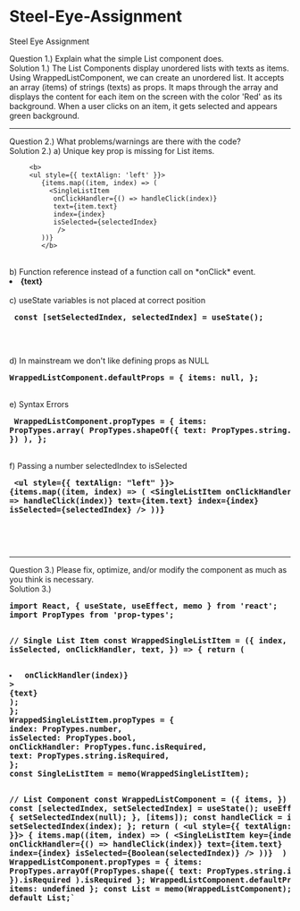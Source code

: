 # Steel-Eye-Assignment
Steel Eye Assignment

Question 1.) Explain what the simple List component does.
<br>
Solution 1.) The List Components display unordered lists with texts as items. Using WrappedListComponent, we can create an
unordered list. It accepts an array (items) of strings (texts) as props. It maps through the array and displays the
content for each item on the screen with the color 'Red' as its background. When a user clicks on an item, it gets selected
and appears green background.
<br>
<hr>
Question 2.) What problems/warnings are there with the code?
<br>
Solution 2.)
a) Unique key prop is missing for List items.<br>

         <b>
         <ul style={{ textAlign: 'left' }}>
            {items.map((item, index) => (
              <SingleListItem
               onClickHandler={() => handleClick(index)}
               text={item.text}
               index={index}
               isSelected={selectedIndex}
                />
            ))}
            </b>
<br>
b) Function reference instead of a function call on *onClick* event.
<br>
        <b>
        <li style={{ backgroundColor: isSelected ? "green" : "red" }}
     onClick={onClickHandler(index)}>
      {text}
</li></b>
          <br>
c) useState variables is not placed at correct position<br>
       <b> <pre> const [setSelectedIndex, selectedIndex] = useState();
       </pre></b><br>
         
d) In mainstream we don't like defining props as NULL<br>
        <b> <pre> 
        WrappedListComponent.defaultProps = {
          items: null,
          };
          </pre>
          </b>
          <br>
e) Syntax Errors<br>
       <b> <pre> 
       WrappedListComponent.propTypes = {
                items: PropTypes.array(
                PropTypes.shapeOf({
                    text: PropTypes.string.isRequired,
               })
               ),
          };
          </pre></b><br>
f) Passing a number selectedIndex to isSelected<br>
         <b> <pre>
         <ul style={{ textAlign: "left" }}>
          {items.map((item, index) => (
          <SingleListItem
          onClickHandler={() => handleClick(index)}
          text={item.text}
          index={index}
          isSelected={selectedIndex}
          />
          ))}
          </pre></b><br>
          
<br>
<hr>
Question 3.) Please fix, optimize, and/or modify the component as much as you think is necessary.
<br>
Solution 3.)
<b>
<pre>
import React, { useState, useEffect, memo } from 'react';
import PropTypes from 'prop-types';

// Single List Item
const WrappedSingleListItem = ({
index,
isSelected,
onClickHandler,
text,
}) => {
return (
<li
style={{ backgroundColor: isSelected ? 'green' : 'red' }}
onClick={() => onClickHandler(index)}
>
{text}
);
};
WrappedSingleListItem.propTypes = {
index: PropTypes.number,
isSelected: PropTypes.bool,
onClickHandler: PropTypes.func.isRequired,
text: PropTypes.string.isRequired,
};
const SingleListItem = memo(WrappedSingleListItem);

// List Component
const WrappedListComponent = ({ items, }) => {
const [selectedIndex, setSelectedIndex] = useState();
useEffect(() => {
setSelectedIndex(null);
}, [items]);
      const handleClick = index => {
      setSelectedIndex(index);
   };
   return (
        <ul style={{ textAlign: 'left' }}>
             { items.map((item, index) => (
                     <SingleListItem
                            key={index}
                            onClickHandler={() => handleClick(index)}
                            text={item.text}
                            index={index}
                           isSelected={Boolean(selectedIndex)}
                       />
                    ))}
             </ul>
            )
   };
  WrappedListComponent.propTypes = {
          items: PropTypes.arrayOf(PropTypes.shape({
                  text: PropTypes.string.isRequired,
         }).isRequired
        ).isRequired
   };
  WrappedListComponent.defaultProps = {
           items: undefined 
  };
const List = memo(WrappedListComponent);
export default List;`
</pre>
</b>

